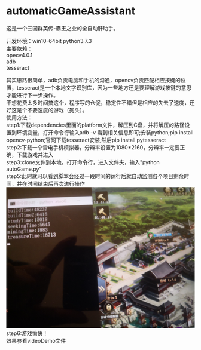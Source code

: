 # automaticGameAssistant
这是一个三国群英传-霸王之业的全自动肝助手。<br>

开发环境：win10-64bit python3.7.3<br>
主要依赖：<br>
opecv4.0.1<br>
adb<br>
tesseract<br>

其实思路很简单，adb负责电脑和手机的沟通，opencv负责匹配相应按键的位置，tesseract是一个本地文字识别库，因为一些地方还是要理解游戏按键的意思才能进行下一步操作。<br>
不想花费太多时间搞这个，程序写的仓促，稳定性不错但是相应的失去了速度，还好这是个不要速度的游戏（狗头）。<br>
使用方法：<br>
    step1:下载dependencies里面的platform文件，解压到C盘，并将解压的路径设置到环境变量，打开命令行输入adb -v 看到相关信息即可;安装python;pip install opencv-python;官网下载tesseract安装,然后pip install pytesseract<br>
    step2:下载一个雷电手机模拟器，分辨率设置为1080*2160，分辨率一定要正确，下载游戏并进入<br>
    step3:clone文件到本地。打开命令行，进入文件夹，输入"python autoGame.py"<br>
    step5:此时就可以看到脚本会经过一段时间的运行后就自动监测各个项目剩余时间，并在时间结束后再次进行操作<br>
    ![](images/IMG_20200219_031655.jpg)<br>
    step6:游戏愉快！<br>
效果参看videoDemo文件<br>
